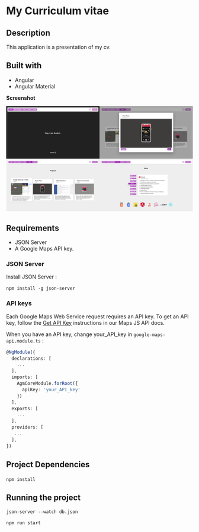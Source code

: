 # My Curriculum vitae

## Description
This application is a presentation of my cv.

## Built with
* Angular
* Angular Material

__Screenshot__

![alt text](https://raw.githubusercontent.com/AndreiGolopenta/My-CV/master/src/assets/Screenshot.png)

## Requirements
* JSON Server
* A Google Maps API key.

### JSON Server
Install JSON Server : 
```cli
npm install -g json-server
```

### API keys
Each Google Maps Web Service request requires an API key. To get an API key, follow the [Get API Key](https://developers.google.com/maps/documentation/javascript/get-api-key) instructions in our Maps JS API docs.

When you have an API key, change your_API_key in `google-maps-api.module.ts` :

```typescript
@NgModule({
  declarations: [
    ...
  ],
  imports: [ 
    AgmCoreModule.forRoot({
      apiKey: 'your_API_key'
    })
  ],
  exports: [
    ...
  ],
  providers: [
   ...
  ],
})
```

## Project Dependencies
`npm install`

## Running the project
```cli
json-server --watch db.json
```
```cli
npm run start
```



